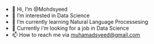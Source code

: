 - 👋 Hi, I’m @Mohdsyeed
- 👀 I’m interested in Data Science
- 🌱 I’m currently learning Natural Language Processesing
- 💞️ Currently i'm looking for a job in Data Science
- 📫 How to reach me via muhamadsyeed@gmail.com

<!---
Mohdsyeed/Mohdsyeed is a ✨ special ✨ repository because its `README.md` (this file) appears on your GitHub profile.
You can click the Preview link to take a look at your changes.
--->
